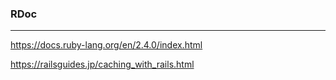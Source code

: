 ### RDoc
---


https://docs.ruby-lang.org/en/2.4.0/index.html

https://railsguides.jp/caching_with_rails.html






